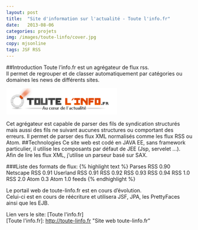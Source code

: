 ```yaml
---
layout: post
title:  "Site d'information sur l'actualité - Toute l'info.fr"
date:   2013-08-06
categories: projets
img: /images/toute-linfo/cover.jpg
copy: mjsonline
tags: JSF RSS
---
```


##Introduction
Toute l’info.fr est un agrégateur de flux rss.<br/>
Il permet de regrouper et de classer automatiquement par catégories ou domaines les news de différents sites.
 
<img src="/images/toute-linfo/logo.png" class="no-border"/>

Cet agrégateur est capable de parser des fils de syndication structurés mais aussi des fils ne suivant aucunes structures ou comportant des erreurs. Il permet de parser des flux XML normalisés comme les flux RSS ou Atom.
##Technologies
Ce site web est codé en JAVA EE, sans framework particulier, il utilise les composants par défaut de JEE (Jsp, servelet ...).<br/>
Afin de lire les flux XML, j’utilise un parseur basé sur SAX.<br/>
 
###Liste des formats de flux:
{% highlight text %}
Parses RSS 0.90
Netscape RSS 0.91
Userland RSS 0.91
RSS 0.92
RSS 0.93
RSS 0.94
RSS 1.0
RSS 2.0
Atom 0.3
Atom 1.0 feeds
{% endhighlight %}

 
Le portail web de toute-linfo.fr est en cours d’évolution.<br/>
Celui-ci est en cours de réécriture et utilisera JSF, JPA, les PrettyFaces ainsi que les EJB.



Lien vers le site: [Toute l'info.fr]<br/>
[Toute l'info.fr]: http://toute-linfo.fr "Site web toute-linfo.fr"